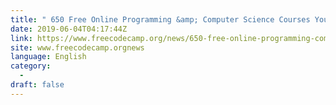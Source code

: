 ```yaml
---
title: " 650 Free Online Programming &amp; Computer Science Courses You Can Start This June "
date: 2019-06-04T04:17:44Z
link: https://www.freecodecamp.org/news/650-free-online-programming-computer-science-courses-you-can-start-this-summer/?utm_medium=RSS&utm_source=news.12bit.vn
site: www.freecodecamp.orgnews
language: English
category:
  -   
draft: false
---
```

